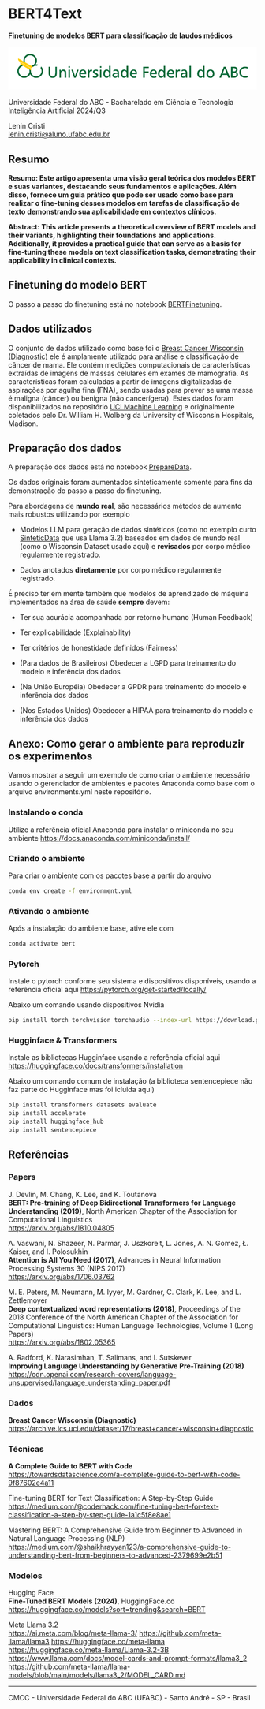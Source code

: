 # BERT4Text

**Finetuning de modelos BERT para classificação de laudos médicos**

![UFABC Logo](assets/logotipo-ufabc-extenso.png)

Universidade Federal do ABC - Bacharelado em Ciência e Tecnologia<br />
Inteligência Artificial 2024/Q3

Lenin Cristi<br />
lenin.cristi@aluno.ufabc.edu.br

## Resumo

**Resumo: Este artigo apresenta uma visão geral teórica dos modelos BERT e suas variantes, destacando seus fundamentos e aplicações. Além disso, fornece um guia prático que pode ser usado como base para realizar o fine-tuning desses modelos em tarefas de classificação de texto demonstrando sua aplicabilidade em contextos clínicos.**

**Abstract: This article presents a theoretical overview of BERT models and their variants, highlighting their foundations and applications. Additionally, it provides a practical guide that can serve as a basis for fine-tuning these models on text classification tasks, demonstrating their applicability in clinical contexts.**

## Finetuning do modelo BERT

O passo a passo do finetuning está no notebook [BERTFinetuning](./notebooks/BERTFinetuning.ipynb).

## Dados utilizados

O conjunto de dados utilizado como base foi o [Breast Cancer Wisconsin (Diagnostic)](https://archive.ics.uci.edu/dataset/17/breast+cancer+wisconsin+diagnostic) ele é amplamente utilizado para análise e classificação de câncer de mama. Ele contém medições computacionais de características extraídas de imagens de massas celulares em exames de mamografia. As características foram calculadas a partir de imagens digitalizadas de aspirações por agulha fina (FNA), sendo usadas para prever se uma massa é maligna (câncer) ou benigna (não cancerígena). Estes dados foram disponibilizados no repositório [UCI Machine Learning](https://archive.ics.uci.edu/) e originalmente coletados pelo Dr. William H. Wolberg da University of Wisconsin Hospitals, Madison.

## Preparação dos dados

A preparação dos dados está no notebook [PrepareData](./notebooks/PrepareData.ipynb).

Os dados originais foram aumentados sinteticamente somente para fins da demonstração do passo a passo do finetuning.

Para abordagens de **mundo real**, são necessários métodos de aumento mais robustos utilizando por exemplo

- Modelos LLM para geração de dados sintéticos (como no exemplo curto [SinteticData](./notebooks/SinteticData.ipynb) que usa Llama 3.2) baseados em dados de mundo real (como o Wisconsin Dataset usado aqui) e **revisados** por corpo médico regularmente registrado.

- Dados anotados **diretamente** por corpo médico regularmente registrado.

É preciso ter em mente também que modelos de aprendizado de máquina implementados na área de saúde **sempre** devem:

- Ter sua acurácia acompanhada por retorno humano (Human Feedback)

- Ter explicabilidade (Explainability)

- Ter critérios de honestidade definidos (Fairness)

- (Para dados de Brasileiros) Obedecer a LGPD para treinamento do modelo e inferência dos dados

- (Na União Européia) Obedecer a GPDR para treinamento do modelo e inferência dos dados

- (Nos Estados Unidos) Obedecer a HIPAA para treinamento do modelo e inferência dos dados

## Anexo: Como gerar o ambiente para reproduzir os experimentos

Vamos mostrar a seguir um exemplo de como criar o ambiente necessário usando o gerenciador de ambientes e pacotes Anaconda como base com o arquivo environments.yml neste repositório.

### Instalando o conda

Utilize a referência oficial Anaconda para instalar o miniconda no seu ambiente https://docs.anaconda.com/miniconda/install/

### Criando o ambiente

Para criar o ambiente com os pacotes base a partir do arquivo

```bash
conda env create -f environment.yml
```

### Ativando o ambiente

Após a instalação do ambiente base, ative ele com

```bash
conda activate bert
```

### Pytorch

Instale o pytorch conforme seu sistema e dispositivos disponíveis, usando a referência oficial aqui https://pytorch.org/get-started/locally/

Abaixo um comando usando dispositivos Nvidia

```bash
pip install torch torchvision torchaudio --index-url https://download.pytorch.org/whl/cu121
```

### Hugginface & Transformers

Instale as bibliotecas Hugginface usando a referência oficial aqui https://huggingface.co/docs/transformers/installation

Abaixo um comando comum de instalação (a biblioteca sentencepiece não faz parte do Hugginface mas foi icluida aqui)

```bash
pip install transformers datasets evaluate
pip install accelerate
pip install huggingface_hub
pip install sentencepiece
```

## Referências

### Papers

J. Devlin, M. Chang, K. Lee, and K. Toutanova<br />
**BERT: Pre-training of Deep Bidirectional Transformers for Language Understanding (2019)**, North American Chapter of the Association for Computational Linguistics<br />
https://arxiv.org/abs/1810.04805

A. Vaswani, N. Shazeer, N. Parmar, J. Uszkoreit, L. Jones, A. N. Gomez, Ł. Kaiser, and I. Polosukhin<br />
**Attention is All You Need (2017)**, Advances in Neural Information Processing Systems 30 (NIPS 2017)<br />
https://arxiv.org/abs/1706.03762

M. E. Peters, M. Neumann, M. Iyyer, M. Gardner, C. Clark, K. Lee, and L. Zettlemoyer<br />
**Deep contextualized word representations (2018)**, Proceedings of the 2018 Conference of the North American Chapter of the Association for Computational Linguistics: Human Language Technologies, Volume 1 (Long Papers)<br />
https://arxiv.org/abs/1802.05365

A. Radford, K. Narasimhan, T. Salimans, and I. Sutskever<br />
**Improving Language Understanding by Generative Pre-Training (2018)**<br />
https://cdn.openai.com/research-covers/language-unsupervised/language_understanding_paper.pdf

### Dados

**Breast Cancer Wisconsin (Diagnostic)**<br />
https://archive.ics.uci.edu/dataset/17/breast+cancer+wisconsin+diagnostic

### Técnicas

**A Complete Guide to BERT with Code**<br />
https://towardsdatascience.com/a-complete-guide-to-bert-with-code-9f87602e4a11

Fine-tuning BERT for Text Classification: A Step-by-Step Guide<br />
https://medium.com/@coderhack.com/fine-tuning-bert-for-text-classification-a-step-by-step-guide-1a1c5f8e8ae1

Mastering BERT: A Comprehensive Guide from Beginner to Advanced in Natural Language Processing (NLP)<br />
https://medium.com/@shaikhrayyan123/a-comprehensive-guide-to-understanding-bert-from-beginners-to-advanced-2379699e2b51

### Modelos

Hugging Face<br />
**Fine-Tuned BERT Models (2024)**, HuggingFace.co<br />
https://huggingface.co/models?sort=trending&search=BERT

Meta Llama 3.2<br />
https://ai.meta.com/blog/meta-llama-3/
https://github.com/meta-llama/llama3
https://huggingface.co/meta-llama
https://huggingface.co/meta-llama/Llama-3.2-3B
https://www.llama.com/docs/model-cards-and-prompt-formats/llama3_2
https://github.com/meta-llama/llama-models/blob/main/models/llama3_2/MODEL_CARD.md

___

CMCC - Universidade Federal do ABC (UFABC) - Santo André - SP - Brasil
